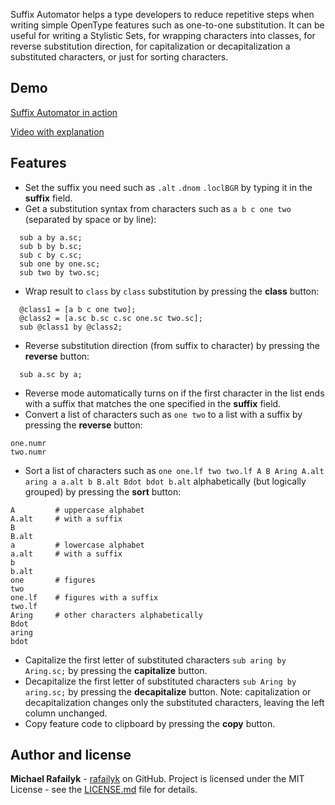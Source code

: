 Suffix Automator helps a type developers to reduce repetitive steps when writing simple OpenType features such as one-to-one substitution. It can be useful for writing a Stylistic Sets, for wrapping characters into classes, for reverse substitution direction, for capitalization or decapitalization a substituted characters, or just for sorting characters.

## Demo

[Suffix Automator in action](https://rafailyk.github.io/suffix-automator/)

[Video with explanation](https://youtu.be/ezTZsHxszL4)

## Features

- Set the suffix you need such as `.alt` `.dnom` `.loclBGR` by typing it in the **suffix** field.
- Get a substitution syntax from characters such as `a b c one two` (separated by space or by line):
```
  sub a by a.sc;
  sub b by b.sc;
  sub c by c.sc;
  sub one by one.sc;
  sub two by two.sc;
```
- Wrap result to `class` by `class` substitution by pressing the **class** button:
```
  @class1 = [a b c one two];
  @class2 = [a.sc b.sc c.sc one.sc two.sc];
  sub @class1 by @class2;
```
- Reverse substitution direction (from suffix to character) by pressing the **reverse** button:
```
  sub a.sc by a;
```
- Reverse mode automatically turns on if the first character in the list ends with a suffix that matches the one specified in the **suffix** field.
- Convert a list of characters such as `one two` to a list with a suffix by pressing the **reverse** button:
```
one.numr
two.numr
```
- Sort a list of characters such as `one one.lf two two.lf A B Aring A.alt aring a a.alt b B.alt Bdot bdot b.alt` alphabetically (but logically grouped) by pressing the **sort** button:
```
A         # uppercase alphabet
A.alt     # with a suffix
B
B.alt
a         # lowercase alphabet
a.alt     # with a suffix
b
b.alt
one       # figures
two
one.lf    # figures with a suffix
two.lf
Aring     # other characters alphabetically
Bdot
aring
bdot
```
- Capitalize the first letter of substituted characters `sub aring by Aring.sc;` by pressing the **capitalize** button.
- Decapitalize the first letter of substituted characters `sub Aring by aring.sc;` by pressing the **decapitalize** button. Note: capitalization or decapitalization changes only the substituted characters, leaving the left column unchanged.
- Copy feature code to clipboard by pressing the **copy** button.

## Author and license

**Michael Rafailyk** - [rafailyk](https://github.com/rafailyk) on GitHub. Project is licensed under the MIT License - see the [LICENSE.md](./LICENSE) file for details.